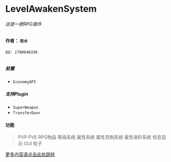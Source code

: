# LevelAwakenSystem
###### 这是一款RPG插件

#### 作者： `若水` 
###### `QQ: 1798640336`

##### 前置
* `EconomyAPI`

##### 支持Plugin
* `SuperWeapon`
* `TransferDoor`
#### 功能
> PVP
> PVE
> RPG物品
> 等级系统
> 属性系统
> 属性克制系统
> 属性进阶系统
> 信息显示
> GUI
> 粒子


[更多内容请点击此处跳转](https://www.minebbs.com/resources/rpg-nukkit.571/ "跳转Minebbs介绍")

